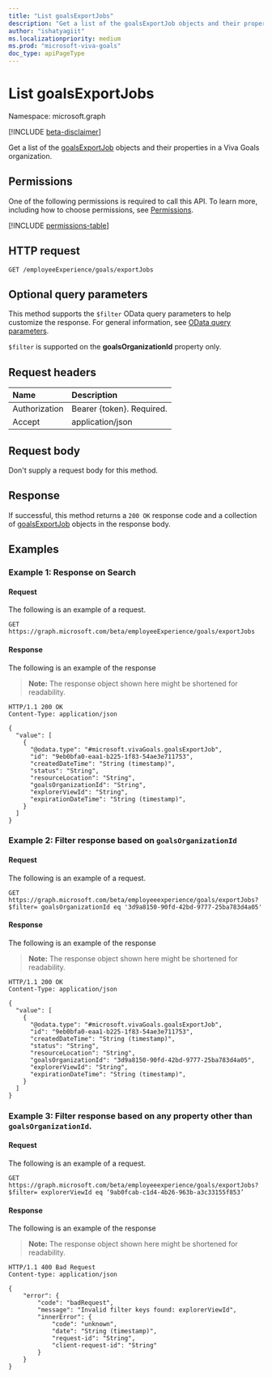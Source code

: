 ```yaml
---
title: "List goalsExportJobs"
description: "Get a list of the goalsExportJob objects and their properties in a Viva Goals organization."
author: "ishatyagiit"
ms.localizationpriority: medium
ms.prod: "microsoft-viva-goals"
doc_type: apiPageType
---
```


# List goalsExportJobs
Namespace: microsoft.graph

[!INCLUDE [beta-disclaimer](../../includes/beta-disclaimer.md)]

Get a list of the [goalsExportJob](../resources/goalsexportjob.md) objects and their properties in a Viva Goals organization.

## Permissions
One of the following permissions is required to call this API. To learn more, including how to choose permissions, see [Permissions](/graph/permissions-reference).

<!-- {
  "blockType": "permissions",
  "name": "goals-list-exportjobs-permissions"
}
-->
[!INCLUDE [permissions-table](../includes/permissions/goals-list-exportjobs-permissions.md)]

## HTTP request

<!-- {
  "blockType": "ignored"
}
-->
``` http
GET /employeeExperience/goals/exportJobs
```

## Optional query parameters
This method supports the `$filter` OData query parameters to help customize the response. For general information, see [OData query parameters](/graph/query-parameters).


`$filter` is supported on the **goalsOrganizationId** property only.

## Request headers
|Name|Description|
|:---|:---|
|Authorization|Bearer {token}. Required.|
| Accept  | application/json|

## Request body
Don't supply a request body for this method.

## Response

If successful, this method returns a `200 OK` response code and a collection of [goalsExportJob](../resources/goalsexportjob.md) objects in the response body.

## Examples

### Example 1: Response on Search
#### Request
The following is an example of a request.
<!-- {
  "blockType": "request",
  "name": "list_goalsexportjob"
}
-->
``` http
GET https://graph.microsoft.com/beta/employeeExperience/goals/exportJobs
```


#### Response
The following is an example of the response
>**Note:** The response object shown here might be shortened for readability.
<!-- {
  "blockType": "response",
  "truncated": true,
  "@odata.type": "Collection(microsoft.vivaGoals.goalsExportJob)"
}
-->
``` http
HTTP/1.1 200 OK
Content-Type: application/json

{
  "value": [
    {
      "@odata.type": "#microsoft.vivaGoals.goalsExportJob",
      "id": "9eb0bfa0-eaa1-b225-1f83-54ae3e711753",
      "createdDateTime": "String (timestamp)",
      "status": "String",
      "resourceLocation": "String",
      "goalsOrganizationId": "String",
      "explorerViewId": "String",
      "expirationDateTime": "String (timestamp)",
    }
  ]
}
```

### Example 2: Filter response based on `goalsOrganizationId`
#### Request
The following is an example of a request.
<!-- {
  "blockType": "request",
  "name": "list_goalsexportjob"
}
-->
``` http
GET https://graph.microsoft.com/beta/employeeexperience/goals/exportJobs?$filter= goalsOrganizationId eq '3d9a8150-90fd-42bd-9777-25ba783d4a05'
```


#### Response
The following is an example of the response
>**Note:** The response object shown here might be shortened for readability.
<!-- {
  "blockType": "response",
  "truncated": true,
  "@odata.type": "Collection(microsoft.vivaGoals.goalsExportJob)"
}
-->
``` http
HTTP/1.1 200 OK
Content-Type: application/json

{
  "value": [
    {
      "@odata.type": "#microsoft.vivaGoals.goalsExportJob",
      "id": "9eb0bfa0-eaa1-b225-1f83-54ae3e711753",
      "createdDateTime": "String (timestamp)",
      "status": "String",
      "resourceLocation": "String",
      "goalsOrganizationId": "3d9a8150-90fd-42bd-9777-25ba783d4a05",
      "explorerViewId": "String",
      "expirationDateTime": "String (timestamp)",
    }
  ]
}
```

### Example 3: Filter response based on any property other than `goalsOrganizationId`. 
#### Request
The following is an example of a request.
<!-- {
  "blockType": "request",
  "name": "list_goalsexportjob"
}
-->
``` http
GET https://graph.microsoft.com/beta/employeeexperience/goals/exportJobs?$filter= explorerViewId eq ‘9ab0fcab-c1d4-4b26-963b-a3c33155f853’ 
```


#### Response
The following is an example of the response
>**Note:** The response object shown here might be shortened for readability.
<!-- {
  "blockType": "response",
  "truncated": true,
  "@odata.type": "Collection(microsoft.vivaGoals.goalsExportJob)"
}
-->
``` http
HTTP/1.1 400 Bad Request
Content-type: application/json

{
    "error": {
        "code": "badRequest",
        "message": "Invalid filter keys found: explorerViewId",
        "innerError": {
            "code": "unknown",
            "date": "String (timestamp)",
            "request-id": "String",
            "client-request-id": "String"
        }
    }
}
```

